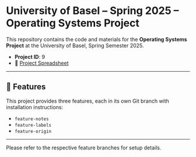 # University of Basel – Spring 2025 – Operating Systems Project

This repository contains the code and materials for the **Operating Systems Project** at the University of Basel, Spring Semester 2025.

- **Project ID**: 9  
- 📄 [Project Spreadsheet](https://docs.google.com/spreadsheets/d/19OyypSy1iTlggMreg_XjHePQgDlTyR7q/edit#gid=674830600)

---

## 🔧 Features

This project provides three features, each in its own Git branch with installation instructions:

- `feature-notes` 
- `feature-labels`
- `feature-origin` 

---

Please refer to the respective feature branches for setup details.  
